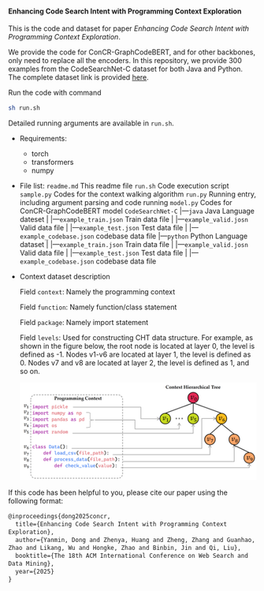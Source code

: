 #### Enhancing Code Search Intent with Programming Context Exploration

This is the code and dataset for paper *Enhancing Code Search Intent with Programming Context Exploration*.

We provide the code for ConCR-GraphCodeBERT, and for other backbones, only need to replace all the encoders. In this repository, we provide 300 examples from the CodeSearchNet-C dataset for both Java and Python. The complete dataset link is provided [here](https://pan.baidu.com/s/1GyK3SdPd84IzzbpRoW-Qqg?pwd=rc1t).

Run the code with command

```bash
sh run.sh
```
Detailed running arguments are available in `run.sh`.

- Requirements:
    - torch
    - transformers
    - numpy

- File list:
    `readme.md` This readme file
    `run.sh` Code execution script
    `sample.py` Codes for the context walking algorithm
    `run.py` Running entry, including argument parsing and code running
    `model.py` Codes for ConCR-GraphCodeBERT model
    `CodeSearchNet-C`
    |—`java` Java Language dateset
    |    |—`example_train.json` Train data file
    |    |—`example_valid.josn` Valid data file
    |    |—`example_test.json` Test data file
    |    |—`example_codebase.json` codebase data file
    |—`python` Python Language dataset
    |    |—`example_train.json` Train data file
    |    |—`example_valid.josn` Valid data file
    |    |—`example_test.json` Test data file
    |    |—`example_codebase.json` codebase data file
    
- Context dataset description

    Field `context`: Namely the programming context

    Field `function`: Namely function/class statement

    Field `package`: Namely import statement

    Field `levels`: Used for constructing CHT data structure. For example, as shown in the figure below, the root node is located at layer 0,  the level is defined as -1. Nodes v1-v6 are located at layer 1, the level is defined as 0. Nodes v7 and v8 are located at layer 2,  the level is defined as 1, and so on.

    ![image](dataset.png)



If this code has been helpful to you, please cite our paper using the following format:

```
@inproceedings{dong2025concr,
  title={Enhancing Code Search Intent with Programming Context Exploration},
  author={Yanmin, Dong and Zhenya, Huang and Zheng, Zhang and Guanhao, Zhao and Likang, Wu and Hongke, Zhao and Binbin, Jin and Qi, Liu},
  booktitle={The 18th ACM International Conference on Web Search and Data Mining},
  year={2025}
}
```

